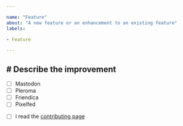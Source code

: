 ```yaml
---

name: "Feature"
about: "A new feature or an enhancement to an existing feature"
labels:

- Feature

---
```


## # Describe the improvement

<!-- Your social network -->
<!-- Put a x between brackets like: - [x] Mastodon -->

- [ ] Mastodon
- [ ] Pleroma
- [ ] Friendica
- [ ] Pixelfed

<!-- Describe the improvement here -->


<!-- If you read our contributing advice -->
- [ ] I read the [contributing page](https://codeberg.org/tom79/Fedilab/src/branch/main/CONTRIBUTING.md)
